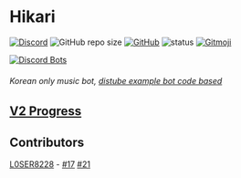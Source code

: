# Hikari
[![Discord](https://img.shields.io/discord/719467676816113695?style=for-the-badge)](https://discord.link/hikari)
![GitHub repo size](https://img.shields.io/github/repo-size/KeepSOBP/Hikari?style=for-the-badge)
[![GitHub](https://img.shields.io/github/license/keepsobp/hikari?style=for-the-badge)](https://github.com/KeepSOBP/Hikari/blob/master/LICENSE)
![status](https://img.shields.io/badge/Status-Beta-yellowgreen?style=for-the-badge)
[![Gitmoji](https://img.shields.io/badge/gitmoji-%20😜%20😍-FFDD67.svg?style=for-the-badge)](https://gitmoji.dev)

[![Discord Bots](https://top.gg/api/widget/status/719163943330906143.svg)](https://top.gg/bot/719163943330906143)

###### Korean only music bot, [distube example bot code based](https://github.com/distube/example)

## [V2 Progress](https://github.com/KeepSOBP/Hikari/projects/1)

## Contributors
[L0SER8228](https://github.com/L0SER8228) - [#17](https://github.com/KeepSOBP/Hikari/pull/17) [#21](https://github.com/KeepSOBP/Hikari/pull/21)
